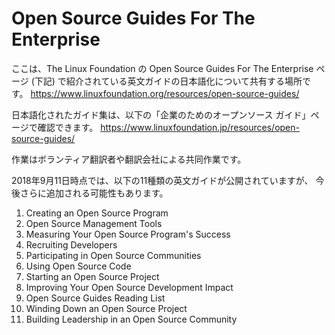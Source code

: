 # Open Source Guides For The Enterprise

ここは、The Linux Foundation の Open Source Guides For The Enterprise ページ (下記) 
で紹介されている英文ガイドの日本語化について共有する場所です。
https://www.linuxfoundation.org/resources/open-source-guides/ 

日本語化されたガイド集は、以下の「企業のためのオープンソース ガイド」ページで確認できます。
https://www.linuxfoundation.jp/resources/open-source-guides/ 

作業はボランティア翻訳者や翻訳会社による共同作業です。

2018年9月11日時点では、以下の11種類の英文ガイドが公開されていますが、
今後さらに追加される可能性もあります。
1. Creating an Open Source Program
2. Open Source Management Tools
3. Measuring Your Open Source Program's Success
4. Recruiting Developers
5. Participating in Open Source Communities
6. Using Open Source Code
7. Starting an Open Source Project
8. Improving Your Open Source Development Impact
9. Open Source Guides Reading List
10. Winding Down an Open Source Project
11. Building Leadership in an Open Source Community

